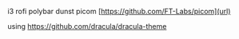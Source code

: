 i3
rofi
polybar
dunst
picom [https://github.com/FT-Labs/picom](url)

using https://github.com/dracula/dracula-theme
